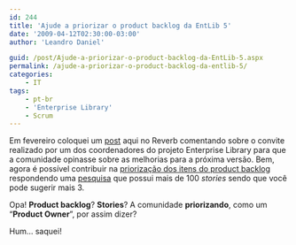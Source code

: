 ```yaml
---
id: 244
title: 'Ajude a priorizar o product backlog da EntLib 5'
date: '2009-04-12T02:30:00-03:00'
author: 'Leandro Daniel'

guid: /post/Ajude-a-priorizar-o-product-backlog-da-EntLib-5.aspx
permalink: /ajude-a-priorizar-o-product-backlog-da-entlib-5/
categories:
    - IT
tags:
    - pt-br
    - 'Enterprise Library'
    - Scrum
---
```


Em fevereiro coloquei um [post](http://www.leandrodaniel.com//post/Quer-contribuir-com-a-Enterprise-Library-5) aqui no Reverb comentando sobre o convite realizado por um dos coordenadores do projeto Enterprise Library para que a comunidade opinasse sobre as melhorias para a próxima versão. Bem, agora é possível contribuir na [priorização dos itens do product backlog](http://blogs.msdn.com/jmeier/archive/2009/03/28/enterprise-library-5-0-product-backlog-prioritization-survey) respondendo uma [pesquisa](http://www.zoomerang.com/Survey/survey-intro.zgi?p=WEB228YZEBVGGB) que possui mais de 100 *stories* sendo que você pode sugerir mais 3.

Opa! **Product backlog**? **Stories**? A comunidade **priorizando**, como um “**Product Owner**”, por assim dizer?

Hum… saquei!
